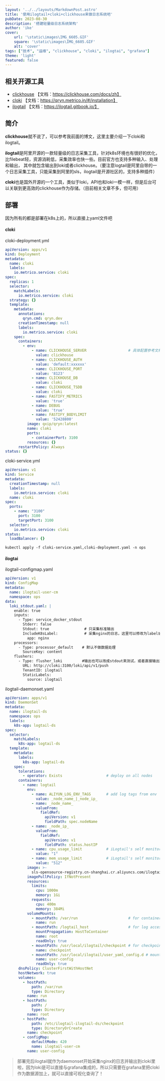 ```yaml
---
layout: '../../layouts/MarkdownPost.astro'
title: '使用ilogtail+cloki+clickhouse来做日志系统吧'
pubDate: 2023-08-30
description: '搭建轻量级日志系统架构'
author: 'ike'
cover:
    url: '\static\images\IMG_6605.GIF'
    square: '\static\images\IMG_6605.GIF'
    alt: 'cover'
tags: ["技术", "运维", "clickhouse", "cloki", "ilogtai", "grafana"]
theme: 'light'
featured: false
---
```

## 相关开源工具

* [clickhouse](https://github.com/ClickHouse/ClickHouse) 【文档：https://clickhouse.com/docs/zh】  
* [cloki](https://github.com/metrico/qryn)  【文档：https://qryn.metrico.in/#/installation】  
* [ilogtail](https://github.com/alibaba/ilogtail)  【文档：https://ilogtail.gitbook.io/】  

## 简介
**clickhouse**就不说了，可以参考我前面的博文，这里主要介绍一下cloki和ilogtail。  

**ilogtail**是阿里开源的一款轻量级的日志采集工具，针对k8s环境也有很好的优化，比filebeat轻，资源消耗低，采集效率也快一些。目前官方也支持多种输入、处理和输出，
其中就包含输出到loki或者clickhouse。（要注意logtail是阿里自带的一个日志采集工具，只能采集到阿里的sls，ilogtail是开源社区的，支持多种插件）

**cloki**也是国外开源的一个工具，类似于loki，API也和loki一模一样，但是后台可以关联到更高效的clickhouse作为存储。（目前相关文章不多，但可用）

## 部署
因为所有的都是部署在k8s上的，所以直接上yaml文件吧
#### cloki
cloki-deployment.yml
```yaml
apiVersion: apps/v1
kind: Deployment
metadata:
  name: cloki
  labels:
    io.metrico.service: cloki
spec:
  replicas: 1
  selector:
    matchLabels:
      io.metrico.service: cloki
  strategy: {}
  template:
    metadata:
      annotations:
        qryn.cmd: qryn.dev
      creationTimestamp: null
      labels:
        io.metrico.service: cloki
    spec:
      containers:
        - env:
            - name: CLICKHOUSE_SERVER                   # 具体配置参考文档
              value: clickhouse                     
            - name: CLICKHOUSE_AUTH
              value: 'default:xxxxxx'
            - name: CLICKHOUSE_PORT
              value: '8123'
            - name: CLICKHOUSE_DB
              value: cloki
            - name: CLICKHOUSE_TSDB
              value: cloki
            - name: FASTIFY_METRICS
              value: 'true'
            - name: DEBUG
              value: 'true'
            - name: FASTIFY_BODYLIMIT
              value: '52428800'
          image: qxip/qryn:latest
          name: cloki
          ports:
            - containerPort: 3100
          resources: {}
      restartPolicy: Always
status: {}
```

cloki-service.yml
```yaml
apiVersion: v1
kind: Service
metadata:
  creationTimestamp: null
  labels:
    io.metrico.service: cloki
  name: cloki
spec:
  ports:
    - name: "3100"
      port: 3100
      targetPort: 3100
  selector:
    io.metrico.service: cloki
status:
  loadBalancer: {}
```

```kubectl apply -f cloki-service.yaml,cloki-deployment.yaml -n ops```

#### ilogtai
ilogtail-configmap.yaml
```yaml
apiVersion: v1
kind: ConfigMap
metadata:
  name: ilogtail-user-cm
  namespace: ops
data:
  loki_stdout.yaml: |
    enable: true
    inputs:
      - Type: service_docker_stdout
        Stderr: false
        Stdout: true                # 只采集标准输出
        IncludeK8sLabel:            # 采集nginx的日志，这里可以修改为label或者其他指定，具体看文档
          app: nginx
    processors:
      - Type: processor_default    # 默认不做数据处理
        SourceKey: content
    flushers:
      - Type: flusher_loki         #输出也可以改成stdout来测试，或者直接输出到clickhouse，具体看文档
        URL: http://cloki:3100/loki/api/v1/push
        TenantID: ilogtail
        StaticLabels:
          source: ilogtail

```

ilogtail-daemonset.yaml
```yaml
apiVersion: apps/v1
kind: DaemonSet
metadata:
  name: ilogtail-ds
  namespace: ops
  labels:
    k8s-app: logtail-ds
spec:
  selector:
    matchLabels:
      k8s-app: logtail-ds
  template:
    metadata:
      labels:
        k8s-app: logtail-ds
    spec:
      tolerations:
        - operator: Exists                    # deploy on all nodes
      containers:
        - name: logtail
          env:
            - name: ALIYUN_LOG_ENV_TAGS       # add log tags from env
              value: _node_name_|_node_ip_
            - name: _node_name_
              valueFrom:
                fieldRef:
                  apiVersion: v1
                  fieldPath: spec.nodeName
            - name: _node_ip_
              valueFrom:
                fieldRef:
                  apiVersion: v1
                  fieldPath: status.hostIP
            - name: cpu_usage_limit           # iLogtail's self monitor cpu limit
              value: "1"
            - name: mem_usage_limit           # iLogtail's self monitor mem limit
              value: "512"
          image: >-
            sls-opensource-registry.cn-shanghai.cr.aliyuncs.com/ilogtail-community-edition/ilogtail:latest
          imagePullPolicy: IfNotPresent
          resources:
            limits:
              cpu: 1000m
              memory: 1Gi
            requests:
              cpu: 400m
              memory: 384Mi
          volumeMounts:
            - mountPath: /var/run                       # for container runtime socket
              name: run
            - mountPath: /logtail_host                  # for log access on the node
              mountPropagation: HostToContainer
              name: root
              readOnly: true
            - mountPath: /usr/local/ilogtail/checkpoint # for checkpoint between container restart
              name: checkpoint
            - mountPath: /usr/local/ilogtail/user_yaml_config.d # mount config dir
              name: user-config
              readOnly: true
      dnsPolicy: ClusterFirstWithHostNet
      hostNetwork: true
      volumes:
        - hostPath:
            path: /var/run
            type: Directory
          name: run
        - hostPath:
            path: /
            type: Directory
          name: root
        - hostPath:
            path: /etc/ilogtail-ilogtail-ds/checkpoint
            type: DirectoryOrCreate
          name: checkpoint
        - configMap:
            defaultMode: 420
            name: ilogtail-user-cm
          name: user-config
```

>部署完后ilogtail就作为daemonset开始采集nginx的日志并输出到cloki里啦，因为loki是可以直接与grafana集成的，所以只需要在grafana里把cloki作为数据源加上，就可以直接可视化查询了！  
